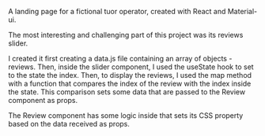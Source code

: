 A landing page for a fictional tuor operator, created with React and Material-ui.

The most interesting and challenging part of this project was its reviews slider.

I created it first creating a data.js file containing an array of objects - reviews.
Then, inside the slider component, I used the useState hook to set to the state the index.
Then, to display the reviews, I used the map method with a function that compares the index of the review with the index inside the state.
This comparison sets some data that are passed to the Review component as props.

The Review component has some logic inside that sets its CSS property based on the data received as props.
